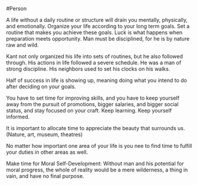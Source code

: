 #Person 

A life without a daily routine or structure will drain you mentally, physically, and emotionally.
Organize your life according to your long term goals. Set a routine that makes you achieve these goals. 
Luck is what happens when preparation meets opportunity.
Man must be disciplined, for he is by nature raw and wild.

Kant not only organized his life into sets of routines, but he also followed through. His actions in life followed a severe schedule. He was a man of strong discipline. His neighbors used to set his clocks on his walks.

Half of success in life is showing up, meaning doing what you intend to do after deciding on your goals.

You have to set time for improving skills, and you have to keep yourself away from the pursuit of promotions, bigger salaries, and bigger social status, and stay focused on your craft. Keep learning. Keep yourself informed.

It is important to allocate time to appreciate the beauty that surrounds us. (Nature, art, museum, theatres)

No matter how important one area of your life is you nee to find time to fulfill your duties in other areas as well.

Make time for Moral Self-Development: Without man and his potential for moral progress, the whole of reality would be a mere wilderness, a thing in vain, and have no final purpose.